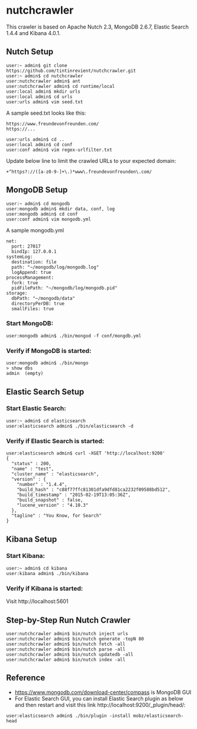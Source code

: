 # nutchcrawler

This crawler is based on Apache Nutch 2.3, MongoDB 2.6.7, Elastic Search 1.4.4 and Kibana 4.0.1.

## Nutch Setup
```
user:~ admin$ git clone https://github.com/tintinrevient/nutchcrawler.git
user:~ admin$ cd nutchcrawler
user:nutchcrawler admin$ ant
user:nutchcrawler admin$ cd runtime/local
user:local admin$ mkdir urls
user:local admin$ cd urls
user:urls admin$ vim seed.txt
```

A sample seed.txt looks like this:  
```
https://www.freundevonfreunden.com/  
https://...
```

```
user:urls admin$ cd ..
user:local admin$ cd conf
user:conf admin$ vim regex-urlfilter.txt
```

Update below line to limit the crawled URLs to your expected domain:  
```
+^https?://([a-z0-9-]+\.)*www\.freundevonfreunden\.com/
```

## MongoDB Setup
```
user:~ admin$ cd mongodb
user:mongodb admin$ mkdir data, conf, log
user:mongodb admin$ cd conf
user:conf admin$ vim mongodb.yml  
```

A sample mongodb.yml
```
net:
  port: 27017
  bindIp: 127.0.0.1
systemLog:
  destination: file
  path: "~/mongodb/log/mongodb.log"
  logAppend: true
processManagement:
  fork: true
  pidFilePath: "~/mongodb/log/mongodb.pid"
storage:
  dbPath: "~/mongodb/data"
  directoryPerDB: true
  smallFiles: true
```

### Start MongoDB:
```
user:mongodb admin$ ./bin/mongod -f conf/mongdb.yml 
```

### Verify if MongoDB is started:
```
user:mongodb admin$ ./bin/mongo
> show dbs
admin  (empty)
```

## Elastic Search Setup

### Start Elastic Search:
```
user:~ admin$ cd elasticsearch
user:elasticsearch admin$ ./bin/elasticsearch -d
```

### Verify if Elastic Search is started:
```
user:elasticsearch admin$ curl -XGET 'http://localhost:9200'
{
  "status" : 200,
  "name" : "test",
  "cluster_name" : "elasticsearch",
  "version" : {
    "number" : "1.4.4",
    "build_hash" : "c88f77ffc81301dfa9dfd81ca2232f09588bd512",
    "build_timestamp" : "2015-02-19T13:05:36Z",
    "build_snapshot" : false,
    "lucene_version" : "4.10.3"
  },
  "tagline" : "You Know, for Search"
}
```

## Kibana Setup

### Start Kibana:
```
user:~ admin$ cd kibana
user:kibana admin$ ./bin/kibana
```

### Verify if Kibana is started:  
Visit http://localhost:5601

## Step-by-Step Run Nutch Crawler
```
user:nutchcrawler admin$ bin/nutch inject urls
user:nutchcrawler admin$ bin/nutch generate -topN 80
user:nutchcrawler admin$ bin/nutch fetch -all
user:nutchcrawler admin$ bin/nutch parse -all
user:nutchcrawler admin$ bin/nutch updatedb -all
user:nutchcrawler admin$ bin/nutch index -all
```

## Reference
- https://www.mongodb.com/download-center/compass is MongoDB GUI
- For Elastic Search GUI, you can install Elastic Search plugin as below and then restart and visit this link http://localhost:9200/_plugin/head/:
```
user:elasticsearch admin$ ./bin/plugin -install mobz/elasticsearch-head
```
